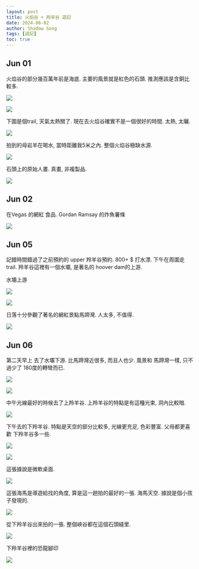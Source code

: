 ```yaml
---
layout: post
title: 火焰谷 + 羚羊谷 遊記
date: 2024-06-02
author: Shadow Song
tags: [遊記]
toc: true
---
```


## Jun 01

火焰谷的部分幾百萬年前是海底. 主要的風景就是紅色的石頭. 推測應該是含銅比較多. 

![](https://lh3.googleusercontent.com/pw/AP1GczMh4hEApBOR-l5HqUW-nYKZKaZKiJ8JAhUT6HqHxQa6GVnvrRSnTghSMNcI3rThB9DBYz5j333OB89OA0JIUDmMzoiVMCFLwEhwW0MZYwDhVXlocIqt5pwEaalnnEJMndRZBYbZn9Y9tj0Q_PzjgUC1GA=w1706-h1279-s-no-gm?authuser=1)

![](https://lh3.googleusercontent.com/pw/AP1GczOeVUkMIO3jbYbstuxyGnjO8WWxvMFR4O7_mg0BFdcHB_RJlC0wOtQ-ZSfZ7onB5B8UVHSZR02P3-6Bsl_GMX9ZVcvBc7dY_cilpIxJiIufsp8MhXJIdSg4CaMDuA5m841siY5AfvR2XnYamlxtjddEwg=w1706-h1279-s-no-gm?authuser=1)

下圖是個trail, 天氣太熱關了. 現在去火焰谷確實不是一個很好的時間. 太熱, 太曬. 

![](https://lh3.googleusercontent.com/pw/AP1GczOSE4drdTKGWCqEn_EdH3_0-8uEQObrAnMAcZ7iWFMx4eiU4Zp8jBC3wPgr27Saz2XO2fS08hpSymWcPIg4D0F1dgZ4Wy3MI2XTIfQKf2DQ3nGCrYj3LpGbBCahSGc-O--mUf01UZZIFtOjcXzR6794KQ=w1706-h1279-s-no-gm?authuser=1)

拍到的母岩羊在喝水, 當時距離我5米之內. 整個火焰谷極缺水源. 

![](https://lh3.googleusercontent.com/pw/AP1GczMngpfCd9UzdllcNOGnft1oFuaD8QQ9oNrXF5ZP9LAbrK5BHIaPhHnxh-DlIRBE4t7kY2rvkr1IIQr4ZFIZngwoLTA2Urd5X_MfBPezdM13tnfBYf3TeBeq_0NqbfpZW9VYA_BQIbJcqL4QSznsdngZnA=w970-h1294-s-no-gm?authuser=1)

石頭上的原始人畫. 真畫, 非複製品. 

![](https://lh3.googleusercontent.com/pw/AP1GczPJJ5_zvPo4pZhnIlnp5EladPOvChtK6Ny1bZObUrGwEvyGIuGpqOBXaqI_EVj-7ooMU_iQ-qz4kbUQugxd9HqI0fLiPLMmu0HzXNr_sVGsUlYOtGxwC6vRfJ_TGzcgerMnI9hC8h29xBvJluBcN297Hw=w970-h1294-s-no-gm?authuser=1)

## Jun 02

在Vegas 的網紅 食品.  Gordan Ramsay 的炸魚薯條

![](https://lh3.googleusercontent.com/pw/AP1GczNwIOxRFTgkHSpjjvc914zgtkAYfd83LcAp2jBw3GsLxiFPhNIkFfrf1GfWmSjfJ1O0MynguE4U1QoumcpCU10Ulqr0afS2_4mD-MOTOU00rK35N3ATScGzUEGA_F8YvbFtguSlLQp4w0ZeO5b7e_atNw=w1706-h1279-s-no-gm?authuser=1)

## Jun 05

記錯時間錯過了之前預約的 upper 羚羊谷預約. 800+ $ 打水漂. 下午在周圍走trail. 羚羊谷這裡有一個水壩, 是著名的 hoover dam的上游. 

水壩上游

![](https://lh3.googleusercontent.com/pw/AP1GczN3uTOSqeKK4-fwdx1BmF_HbG06BvG-Us8kfKep1-fbrft621pS4ZJsLlW7LP3IGmf6mNHCbHVzHbraJGukmUzfEwiPhvN4ljr2tHaDsuaRzeOBVN7ehGrtZ6Ja--mWnR-geTsdeV-892rASctuRYDiaw=w1706-h1279-s-no-gm?authuser=1)

![](https://lh3.googleusercontent.com/pw/AP1GczMmeEICTieIfrite2rlSjXbKqlOPyfghdpoDSBxJ0E7PuInGucImY3glLaBHevjSUMS_pLJtuI_deofaXRxf7RiMsW90exdCfaj0yDlYOreX2u4ErklxJWiYDeCtvn7l96SEiY2-8f_pRitKDXPIkQIRg=w1706-h1279-s-no-gm?authuser=1)

日落十分參觀了著名的網紅景點馬蹄灣. 人太多, 不值得. 

![](https://lh3.googleusercontent.com/pw/AP1GczME5smfkrwHAuEXFCrzdbFCEyDGAPgFY-fIuWvU_X9VsTzMWiyEm5nn08FKeIiDH7oANfkQ_11IsY-LYgfKVMXNOjIGlteUKPz7Iiaou8-Ydf6x-_BvgCUcBWkEq-Klodl45NH9u-Hqjlu79cwF2BjX8g=w1706-h1279-s-no-gm?authuser=1)

## Jun 06

第二天早上 去了水壩下游. 比馬蹄灣近很多, 而且人也少. 風景和 馬蹄灣一樣, 只不過少了 180度的轉彎而已. 

![](https://lh3.googleusercontent.com/pw/AP1GczPFrjy3eMqKul9aOnGUJYTTrS57LlJmY-GLXBFESCJpBO7N5Wj0pHqICpn1kUYku3YMnkwwzrBwpxqTK2wnadFd6XcdDf24y_NTjlwvnK_6LhYc0tIHRZZypLbyfJ7cF0BAjmDxg3-rzREm3eY6NVG71A=w1706-h1279-s-no-gm?authuser=1)

![](https://lh3.googleusercontent.com/pw/AP1GczMnw_cuOsCPEcPIfJeoj_yVhIZtsg_5gsO-IsJ70EopQhXMhiLhAEdu1CPoxkGLaUHUFRTzK0k-ipd-hE9FZA6V4YEc0OmcOcIk_bSMY5BPB-51HIfOcwFnolwgJXVcQ-3WeYzLN7blFjh7tpzcdlDzFw=w1706-h1279-s-no-gm?authuser=1)

中午光線最好的時候去了上羚羊谷.  上羚羊谷的特點是有這種光束, 洞內比較暗. 

![](https://lh3.googleusercontent.com/pw/AP1GczORMVwePWQ6lDMmVbhujJ2V8FAm7enRxvl074Tf2AOweUzOV2R6OTPpvRAJWcgOmchLBvdo-1ttB0GbQ0BhFrjy9u6UFGx6-A3bLkcuRs_J6jF0Fwdo-0cEBsdSuLYX7gGMRLQsp5-BpUDnml93IIgPeA=w970-h1294-s-no-gm?authuser=1)

下午去的下羚羊谷. 特點是天空的部分比較多, 光線更充足, 色彩豐富. 父母都更喜歡 下羚羊谷多一些. 

![](https://lh3.googleusercontent.com/pw/AP1GczNa-7uZOoJVAD7JA9LQBkAJlrblrG4UYU42CygBMHxyyxvlCElXGa1Uw6DggaAq5SsT3w4cXzzrfvtjIzYC8Dh28cyk50w1arYvNGnECsov7vR1Ke8t48SMkIyXT5E34M5_pP2KdoGD91SWuj8DE1FfYQ=w970-h1294-s-no-gm?authuser=1)

![](https://lh3.googleusercontent.com/pw/AP1GczNnCZUgqFWj1Dut-K1A7HEUHIgSbEHnlxZJBGJ6CHH-WRrSNMw97zDtbUFmtv0P_vafaCZH_zvs8LIPXgNcgWdkxYe9asbpfR5pnIe9j7JgH0TScw0XAP_gwzLV85f8TnFA7suN8nSjcxce8TSpf0vznA=w970-h1294-s-no-gm?authuser=1)


這張據說是微軟桌面. 

![](https://lh3.googleusercontent.com/pw/AP1GczPPbj_lwu-D5n6N683KikigkqzaIlIC0Pd_mPcYMCP2rDCtZwpz55frHkgZyDoOcm6bPbQZsXqx4Ro9gVWc1sKSub08YNVUaEIr5S0XJ0SdAEe2p0zcYIdvSUYgeGAun9t20v9Wp_ReZfugo792s4y_QA=w970-h1294-s-no-gm?authuser=1)

這張海馬是導遊給找的角度, 算是這一趟拍的最好的一張. 海馬天空. 據說是個小孩子發現的. 

![](https://lh3.googleusercontent.com/pw/AP1GczOR83rzZ3VTQbqvJ0vbgjt0h6-P554OTwWbw9020ASMlyASFPgETkDeBp-kYYaoSTKPVsmgJMWLI2277NHdKD8xKTc-FH8Bdeig62-AO9Oz-BirQ10Zn_Qd_kSMkTT5S7yBZvxV8L1wWBrXSSlgf9GDvg=w970-h1294-s-no-gm?authuser=1)

從下羚羊谷出來拍的一張. 整個峽谷都在這個石頭縫里. 

![](https://lh3.googleusercontent.com/pw/AP1GczOejV7CxlWmpJl8HbgMjW8Ci8dczrN8c5wa5bsC0vc379b19tcRDKjT_CRZnLHCHt9J-3KaNzVuU5I_2Z2FAhWo4w5BxQx8OdQ-RnWAjCc6zwKSii3Vtv5fvL9WX8xg7SDfkN2_Jq9gFTyUT9npc4i9rg=w1706-h1279-s-no-gm?authuser=1)

下羚羊谷裡的恐龍腳印

![](https://lh3.googleusercontent.com/pw/AP1GczOU05_vqPbgREz5EPym6eIqFcQWdJlwhSv487t1bYG2EqXExB-iAzhWvTKsNWG7ZfbG0ggc8F_Pt2Yk6G30-Q5dOvsHILGPr8ekB_QIk5GYguUNQP4qxPDkk2aj1xLMJtLaMSLvVuwu1zT4YdVfrHnhYA=w970-h1294-s-no-gm?authuser=1)